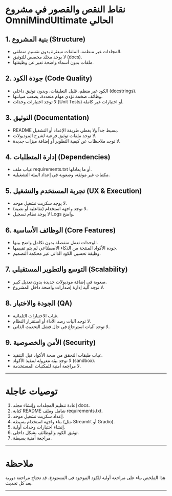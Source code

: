 # نقاط النقص والقصور في مشروع OmniMindUltimate الحالي

## 1. بنية المشروع (Structure)
- المجلدات غير منظمة، الملفات مبعثرة بدون تقسيم منطقي.
- لا يوجد مجلد مخصص للتوثيق (docs).
- ملفات بدون أسماء واضحة تعبر عن وظيفتها.

## 2. جودة الكود (Code Quality)
- الكود غير منظم، قليل التعليقات، وبدون توثيق داخلي (docstrings).
- وظائف ضخمة تؤدي مهام متعددة، يصعب صيانتها.
- لا توجد اختبارات وحدات (Unit Tests) أو اختبارات غير كاملة.

## 3. التوثيق (Documentation)
- README بسيط جداً ولا يغطي طريقة الإعداد أو التشغيل.
- لا توجد ملفات توثيق فرعية لشرح الموديولات.
- لا توجد ملاحظات عن كيفية التطوير أو إضافة ميزات جديدة.

## 4. إدارة المتطلبات (Dependencies)
- غياب ملف requirements.txt أو ما يعادلها.
- مكتبات غير موثقة، وصعوبة في إعداد البيئة التشغيلية.

## 5. تجربة المستخدم والتشغيل (UX & Execution)
- لا يوجد سكربت تشغيل موحد.
- لا توجد واجهة استخدام (تفاعلية أو نصية).
- لا يوجد نظام تسجيل Logs واضح.

## 6. الوظائف الأساسية (Core Features)
- الوحدات تعمل منفصلة بدون تكامل واضح بينها.
- جودة الأكواد المنتجة من الذكاء الاصطناعي لم يتم تقييمها.
- وظيفة تحسين الكود الذاتي غير محكمة التصميم.

## 7. التوسع والتطوير المستقبلي (Scalability)
- صعوبة في إضافة موديولات جديدة بدون تعديل كبير.
- لا توجد آلية إدارة إصدارات واضحة داخل المشروع.

## 8. الجودة والاختبار (QA)
- غياب الاختبارات التلقائية.
- لا توجد آليات رصد الأداء أو استقرار النظام.
- لا توجد آليات استرجاع في حال فشل التحديث الذاتي.

## 9. الأمن والخصوصية (Security)
- غياب طبقات التحقق من صحة الأكواد قبل التنفيذ.
- لا توجد بيئة معزولة لتنفيذ الأكواد (sandbox).
- لا مراجعة أمنية للمكتبات المستخدمة.

---

# توصيات عاجلة

1. إعادة تنظيم المجلدات وإنشاء مجلد docs.
2. كتابة README شامل وملف requirements.txt.
3. إعداد سكربت تشغيل موحد.
4. بناء واجهة استخدام بسيطة (مثل Streamlit أو Gradio).
5. إنشاء اختبارات وحدات أولية.
6. توثيق الكود والوظائف بشكل داخلي.
7. مراجعة أمنية بسيطة.

---

# ملاحظة

هذا الملخص بناء على مراجعة أولية للكود الموجود في المستودع، قد تحتاج مراجعة دورية بعد كل تحديث.

---
